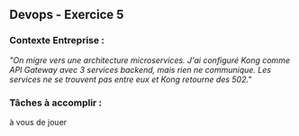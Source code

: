 ## Devops - Exercice 5

### **Contexte Entreprise :**

*"On migre vers une architecture microservices. J'ai configuré Kong comme API Gateway avec 3 services backend, mais rien ne communique. Les services ne se trouvent pas entre eux et Kong retourne des 502."*

### **Tâches à accomplir :**

à vous de jouer